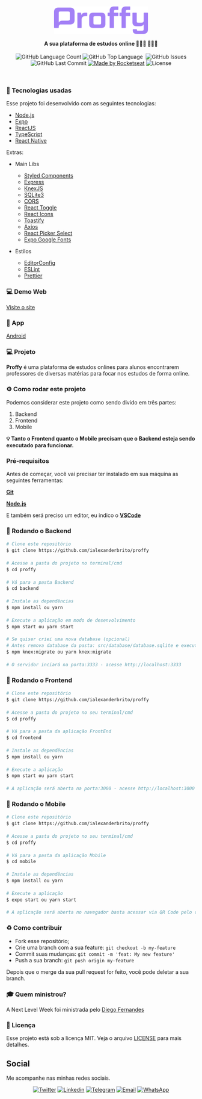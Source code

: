 <h4 align="center">
<img src=".github/Proffy.png" width="250px" /><br>

 <b>A sua plataforma de estudos online </b> 👨🏾‍🏫 👨🏾‍🎓
</h4>
<p align="center">
  <img alt="GitHub Language Count" src="https://img.shields.io/github/languages/count/ialexanderbrito/proffy?style=flat-square" />
  <img alt="GitHub Top Language" src="https://img.shields.io/github/languages/top/ialexanderbrito/proffy?style=flat-square" />
  <img alt="" src="https://img.shields.io/github/repo-size/ialexanderbrito/proffy?style=flat-square" />
  <img alt="GitHub Issues" src="https://img.shields.io/github/issues/ialexanderbrito/proffy?style=flat-square" />
  <img alt="GitHub Last Commit" src="https://img.shields.io/github/last-commit/ialexanderbrito/proffy?style=flat-square" />
    
  <a href="https://rocketseat.com.br">
    <img alt="Made by Rocketseat" src="https://img.shields.io/badge/made%20by-Rocketseat-blueviolet?style=flat-square"></a>
    <img alt="License" src="https://img.shields.io/badge/license-MIT-blueviolet?style=flat-square">
</p>

<br>

### :rocket: Tecnologias usadas

Esse projeto foi desenvolvido com as seguintes tecnologias:

- [Node.js](https://nodejs.org/en/)
- [Expo](https://expo.io/)
- [ReactJS](https://pt-br.reactjs.org/)
- [TypeScript](https://www.typescriptlang.org/)
- [React Native](https://reactnative.dev/)

Extras:

- Main Libs
  - [Styled Components](https://styled-components.com/)
  - [Express](https://expressjs.com/pt-br/)
  - [KnexJS](http://knexjs.org/)
  - [SQLite3](https://www.sqlite.org/index.html)
  - [CORS](https://github.com/expressjs/cors#readme)
  - [React Toggle](https://github.com/aaronshaf/react-toggle)
  - [React Icons](https://react-icons.github.io/react-icons/)
  - [Toastify](https://fkhadra.github.io/react-toastify/introduction)
  - [Axios](https://github.com/axios/axios)
  - [React Picker Select](https://www.npmjs.com/package/react-native-picker-select)
  - [Expo Google Fonts](https://github.com/expo/google-fonts)

- Estilos

  - [EditorConfig](https://editorconfig.org/)
  - [ESLint](https://eslint.org/)
  - [Prettier](https://prettier.io/)

### 💻 Demo Web

[Visite o site](https://proffy-oficial.netlify.app/)

### 📱 App

[Android](https://expo.io/@luizcorrea/projects/proffy)

### 💻 Projeto

<b>Proffy</b> é uma plataforma de estudos onlines para alunos encontrarem professores de diversas matérias para focar nos estudos de forma online.

### ⚙ Como rodar este projeto

Podemos considerar este projeto como sendo divido em três partes:

1. Backend
2. Frontend
3. Mobile

<b>💡 Tanto o Frontend quanto o Mobile precisam que o Backend esteja sendo executado para funcionar.</b>

### Pré-requisitos

Antes de começar, você vai precisar ter instalado em sua máquina as seguintes ferramentas:

<b>[Git](https://git-scm.com)</b>

<b>[Node.js](https://nodejs.org/en/)</b>

E também será preciso um editor, eu indico o <b>[VSCode](https://code.visualstudio.com/)</b>

### 🧭 Rodando o Backend

```bash
# Clone este repositório
$ git clone https://github.com/ialexanderbrito/proffy

# Acesse a pasta do projeto no terminal/cmd
$ cd proffy

# Vá para a pasta Backend
$ cd backend

# Instale as dependências
$ npm install ou yarn

# Execute a aplicação em modo de desenvolvimento
$ npm start ou yarn start

# Se quiser criei uma nova database (opcional)
# Antes remova database da pasta: src/database/database.sqlite e execute:
$ npm knex:migrate ou yarn knex:migrate

# O servidor inciará na porta:3333 - acesse http://localhost:3333 
```

### 🧭 Rodando o Frontend

```bash
# Clone este repositório
$ git clone https://github.com/ialexanderbrito/proffy

# Acesse a pasta do projeto no seu terminal/cmd
$ cd proffy

# Vá para a pasta da aplicação FrontEnd
$ cd frontend

# Instale as dependências
$ npm install ou yarn

# Execute a aplicação
$ npm start ou yarn start

# A aplicação será aberta na porta:3000 - acesse http://localhost:3000
```

### 🧭 Rodando o Mobile

```bash
# Clone este repositório
$ git clone https://github.com/ialexanderbrito/proffy

# Acesse a pasta do projeto no seu terminal/cmd
$ cd proffy

# Vá para a pasta da aplicação Mobile
$ cd mobile

# Instale as dependências
$ npm install ou yarn

# Execute a aplicação
$ expo start ou yarn start

# A aplicação será aberta no navegador basta acessar via QR Code pelo celular
```


### :recycle: Como contribuir

- Fork esse repositório;
- Crie uma branch com a sua feature: `git checkout -b my-feature`
- Commit suas mudanças: `git commit -m 'feat: My new feature'`
- Push a sua branch: `git push origin my-feature`

Depois que o merge da sua pull request for feito, você pode deletar a sua branch.

### :mortar_board: Quem ministrou?

A Next Level Week foi ministrada pelo [Diego Fernandes](https://github.com/diego3g)

### :memo: Licença

Esse projeto está sob a licença MIT. Veja o arquivo [LICENSE](LICENSE) para mais detalhes.

## Social

Me acompanhe nas minhas redes sociais.

<p align="center">
  
 <a href="https://twitter.com/luizBCorrea" target="_blank" > 
     <img alt="Twitter" src="https://img.shields.io/badge/-Twitter-9cf?style=flat-square&logo=Twitter&logoColor=white"></a>
     
  
  <a href="https://www.linkedin.com/in/luizbatistacorrea/" target="_blank" >
    <img alt="Linkedin" src="https://img.shields.io/badge/-Linkedin-blue?style=flat-square&logo=Linkedin&logoColor=white"></a>
    
    
  <a href="https://t.me/LuizBCorrea" target="_blank" >
    <img alt="Telegram" src="https://img.shields.io/badge/-Telegram-blue?style=flat-square&logo=Telegram&logoColor=white"></a>
    
  
  <a href="mailto:correa.luizbatista@gmail.com" target="_blank" >
    <img alt="Email" src="https://img.shields.io/badge/-Email-c14438?style=flat-square&logo=Gmail&logoColor=white"></a>
    
    
   <a href="https://api.whatsapp.com/send?phone=5511971275991&text=I%20have%20an%20opportunity" target="_blank" >
    <img alt="WhatsApp" src="https://img.shields.io/badge/-whatsapp-success?style=flat-square&logo=Whatsapp&logoColor=white"></a>
    
</p>

